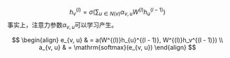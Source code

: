 $$
h_v^{(l)} = \sigma\left(\sum_{u\in N(v)}\alpha_{v, u}W^{(l)}h_u^{(l - 1)}\right)
$$
事实上，注意力参数$\alpha_{v, u}$可以学习产生。

$$
\begin{align}
e_{v, u}  & = a(W^{(l)}h_{u}^{(l - 1)}, W^{(l)}h_v^{(l - 1)}) \\
a_{v, u}  & = \mathrm{softmax}(e_{v, u})
\end{align}
$$